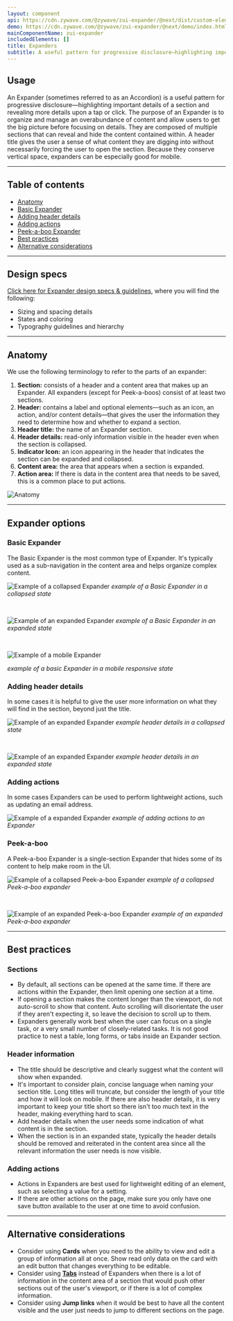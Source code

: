 ```yaml
---
layout: component
api: https://cdn.zywave.com/@zywave/zui-expander/@next/dist/custom-elements.json
demo: https://cdn.zywave.com/@zywave/zui-expander/@next/demo/index.html
mainComponentName: zui-expander
includedElements: []
title: Expanders
subtitle: A useful pattern for progressive disclosure—highlighting important details of a section and revealing more details upon a tap or click.
---
```


## Usage

An Expander (sometimes referred to as an Accordion) is a useful pattern for progressive disclosure&mdash;highlighting important details of a section and revealing more details upon a tap or click. The purpose of an Expander is to organize and manage an overabundance of content and allow users to get the big picture before focusing on details. They are composed of multiple sections that can reveal and hide the content contained within. A header title gives the user a sense of what content they are digging into without necessarily forcing the user to open the section. Because they conserve vertical space, expanders can be especially good for mobile.

<hr>

## Table of contents

- [Anatomy](#expander--anatomy)
- [Basic Expander](#expander--basic)
- [Adding header details](#expander--header-details)
- [Adding actions](#expander--actions)
- [Peek-a-boo Expander](#expander--peek-a-boo)
- [Best practices](#expander--best-practices)
- [Alternative considerations](#expander--alternative-considerations)

<hr>

## Design specs

[Click here for Expander design specs & guidelines](https://xd.adobe.com/view/d391f1e9-b657-47de-42a6-90e28fcaf4ce-a5a0/grid "Expander Design Specs"), where you will find the following:

- Sizing and spacing details
- States and coloring
- Typography guidelines and hierarchy

<hr>

<div id="expander--anatomy"></div>

## Anatomy

We use the following terminology to refer to the parts of an expander:

1. **Section:** consists of a header and a content area that makes up an Expander. All expanders (except for Peek-a-boos) consist of at least two sections.
2. **Header:** contains a label and optional elements&mdash;such as an icon, an action, and/or content details&mdash;that gives the user the information they need to determine how and whether to expand a section.
3. **Header title:** the name of an Expander section.
4. **Header details:** read-only information visible in the header even when the section is collapsed.
5. **Indicator Icon:** an icon appearing in the header that indicates the section can be expanded and collapsed.
6. **Content area:** the area that appears when a section is expanded.
7. **Action area:** If there is data in the content area that needs to be saved, this is a common place to put actions.

![Anatomy](images/components/expanders/expander-anatomy.svg)

<hr>

## Expander options

<div id="expander--basic"></div>

### Basic Expander

The Basic Expander is the most common type of Expander. It's typically used as a sub-navigation in the content area and helps organize complex content.

![Example of a collapsed Expander](images/components/expanders/basic-expander--collapsed.svg)
_example of a Basic Expander in a collapsed state_

<br>

![Example of an expanded Expander](images/components/expanders/basic-expander--expanded.svg)
_example of a Basic Expander in an expanded state_

<br>

![Example of a mobile Expander](images/components/expanders/expander--mobile.svg)

_example of a basic Expander in a mobile responsive state_

<Spacer size="large" />

<div id="expander--header-details"></div>

### Adding header details

In some cases it is helpful to give the user more information on what they will find in the section, beyond just the title.

![Example of an expanded Expander](images/components/expanders/basic-expander--with-header-details-collapsed.svg)
_example header details in a collapsed state_

<br>

![Example of an expanded Expander](images/components/expanders/basic-expander--with-header-details-expanded.svg)
_example header details in an expanded state_

<Spacer size="large" />

<div id="expander--actions"></div>

### Adding actions

In some cases Expanders can be used to perform lightweight actions, such as updating an email address.

![Example of a expanded Expander](images/components/expanders/basic-expander--actions.svg)
_example of adding actions to an Expander_

<Spacer size="large" />

<div id="expander--peek-a-boo"></div>

### Peek-a-boo

A Peek-a-boo Expander is a single-section Expander that hides some of its content to help make room in the UI.

![Example of a collapsed Peek-a-boo Expander](images/components/expanders/peek-a-boo--collapsed.svg)
_example of a collapsed Peek-a-boo expander_

<br>

![Example of an expanded Peek-a-boo Expander](images/components/expanders/peek-a-boo--expanded.svg)
_example of an expanded Peek-a-boo expander_

<hr>

<div id="expander--best-practices"></div>

## Best practices

### Sections

- By default, all sections can be opened at the same time. If there are actions within the Expander, then limit opening one section at a time.
- If opening a section makes the content longer than the viewport, do not auto-scroll to show that content. Auto scrolling will disorientate the user if they aren't expecting it, so leave the decision to scroll up to them.
- Expanders generally work best when the user can focus on a single task, or a very small number of closely-related tasks. It is not good practice to nest a table, long forms, or tabs inside an Expander section.

### Header information

- The title should be descriptive and clearly suggest what the content will show when expanded.
- It's important to consider plain, concise language when naming your section title. Long titles will truncate, but consider the length of your title and how it will look on mobile. If there are also header details, it is very important to keep your title short so there isn't too much text in the header, making everything hard to scan.
- Add header details when the user needs some indication of what content is in the section.
- When the section is in an expanded state, typically the header details should be removed and reiterated in the content area since all the relevant information the user needs is now visible.

### Adding actions

- Actions in Expanders are best used for lightweight editing of an element, such as selecting a value for a setting.
- If there are other actions on the page, make sure you only have one save button available to the user at one time to avoid confusion.

<hr>

<div id="expander--alternative-considerations"></div>

## Alternative considerations

- Consider using **Cards** when you need to the ability to view and edit a group of information all at once. Show read only data on the card with an edit button that changes everything to be editable.
- Consider using [**Tabs**](components/tabs/) instead of Expanders when there is a lot of information in the content area of a section that would push other sections out of the user's viewport, or if there is a lot of complex information.
- Consider using **Jump links** when it would be best to have all the content visible and the user just needs to jump to different sections on the page.
